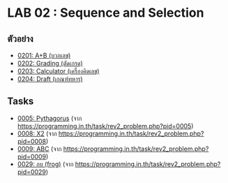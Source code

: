 # LAB 02 : Sequence and Selection

## ตัวอย่าง
+ [0201: A+B (บวกเลข)](tasks/0201.md)
+ [0202: Grading (ตัดเกรด)](tasks/0202.md)
+ [0203: Calculator (เครื่องคิดเลข)](tasks/0203.md)
+ [0204: Draft (เกณฑ์ทหาร)](tasks/0204.md)

## Tasks
+ [0005: Pythagorus](programming_in_th/0005.md) (จาก https://programming.in.th/task/rev2_problem.php?pid=0005)
+ [0008: X2](programming_in_th/0008.md) (จาก https://programming.in.th/task/rev2_problem.php?pid=0008)
+ [0009: ABC](programming_in_th/0009.md) (จาก https://programming.in.th/task/rev2_problem.php?pid=0009)
+ [0029: กบ (frog)](programming_in_th/0029.md) (จาก https://programming.in.th/task/rev2_problem.php?pid=0029)
